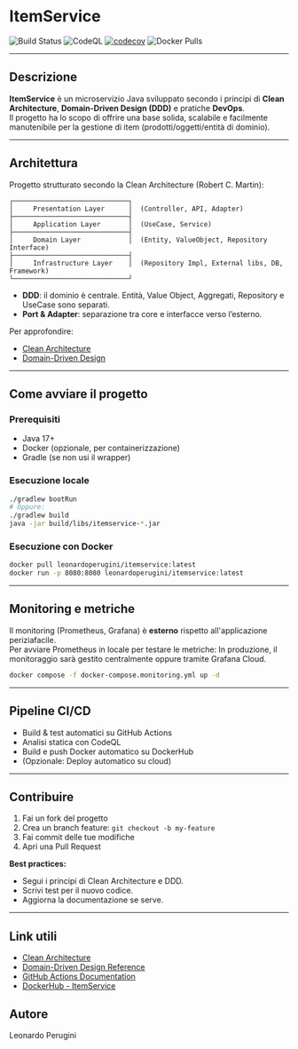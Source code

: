 # ItemService

![Build Status](https://github.com/leonardoperugini/itemservice/actions/workflows/ci.yml/badge.svg)
![CodeQL](https://github.com/leonardoperugini/itemservice/actions/workflows/codeql.yml/badge.svg)
[![codecov](https://codecov.io/gh/leonardoperugini/itemservice/branch/main/graph/badge.svg)](https://codecov.io/gh/leonardoperugini/itemservice)
![Docker Pulls](https://img.shields.io/docker/pulls/leonardoperugini2/itemservice)

---


## Descrizione

**ItemService** è un microservizio Java sviluppato secondo i principi di **Clean Architecture**, **Domain-Driven Design (DDD)** e pratiche **DevOps**.  
Il progetto ha lo scopo di offrire una base solida, scalabile e facilmente manutenibile per la gestione di item (prodotti/oggetti/entità di dominio).

---

## Architettura

Progetto strutturato secondo la Clean Architecture (Robert C. Martin):

```
┌─────────────────────────────┐
│     Presentation Layer      │  (Controller, API, Adapter)
├─────────────────────────────┤
│     Application Layer       │  (UseCase, Service)
├─────────────────────────────┤
│     Domain Layer            │  (Entity, ValueObject, Repository Interface)
├─────────────────────────────┤
│     Infrastructure Layer    │  (Repository Impl, External libs, DB, Framework)
└─────────────────────────────┘
```

- **DDD**: il dominio è centrale. Entità, Value Object, Aggregati, Repository e UseCase sono separati.
- **Port & Adapter**: separazione tra core e interfacce verso l’esterno.

Per approfondire:
- [Clean Architecture](https://8thlight.com/blog/uncle-bob/2012/08/13/the-clean-architecture.html)
- [Domain-Driven Design](https://domainlanguage.com/ddd/)

---

## Come avviare il progetto

### Prerequisiti
- Java 17+
- Docker (opzionale, per containerizzazione)
- Gradle (se non usi il wrapper)

### Esecuzione locale

```bash
./gradlew bootRun
# Oppure:
./gradlew build
java -jar build/libs/itemservice-*.jar
```

### Esecuzione con Docker

```bash
docker pull leonardoperugini/itemservice:latest
docker run -p 8080:8080 leonardoperugini/itemservice:latest
```
---

## Monitoring e metriche

Il monitoring (Prometheus, Grafana) è **esterno** rispetto all'applicazione periziafacile.  
Per avviare Prometheus in locale per testare le metriche:
In produzione, il monitoraggio sarà gestito centralmente oppure tramite Grafana Cloud.

```bash
docker compose -f docker-compose.monitoring.yml up -d
```

---

## Pipeline CI/CD

- Build & test automatici su GitHub Actions
- Analisi statica con CodeQL
- Build e push Docker automatico su DockerHub
- (Opzionale: Deploy automatico su cloud)

---

## Contribuire

1. Fai un fork del progetto
2. Crea un branch feature: `git checkout -b my-feature`
3. Fai commit delle tue modifiche
4. Apri una Pull Request

**Best practices:**  
- Segui i principi di Clean Architecture e DDD.
- Scrivi test per il nuovo codice.
- Aggiorna la documentazione se serve.

---

## Link utili

- [Clean Architecture](https://8thlight.com/blog/uncle-bob/2012/08/13/the-clean-architecture.html)
- [Domain-Driven Design Reference](https://domainlanguage.com/ddd/)
- [GitHub Actions Documentation](https://docs.github.com/en/actions)
- [DockerHub - ItemService](https://hub.docker.com/r/leonardoperugini2/itemservice)

## Autore

Leonardo Perugini
